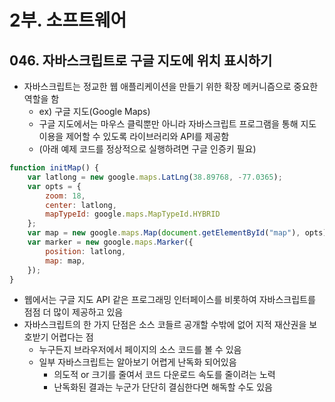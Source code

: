# 2부. 소프트웨어

## 046. 자바스크립트로 구글 지도에 위치 표시하기

- 자바스크립트는 정교한 웹 애플리케이션을 만들기 위한 확장 메커니즘으로 중요한 역할을 함
  - ex) 구글 지도(Google Maps)
  - 구글 지도에서는 마우스 클릭뿐만 아니라 자바스크립트 프로그램을 통해 지도 이용을 제어할 수 있도록 라이브러리와 API를 제공함
  - (아래 예제 코드를 정상적으로 실행하려면 구글 인증키 필요)

```javascript
function initMap() {
    var latlong = new google.maps.LatLng(38.89768, -77.0365);
    var opts = {
        zoom: 18,
        center: latlong,
        mapTypeId: google.maps.MapTypeId.HYBRID
    };
    var map = new google.maps.Map(document.getElementById("map"), opts);
    var marker = new google.maps.Marker({
        position: latlong,
        map: map,
    });
}
```

- 웹에서는 구글 지도 API 같은 프로그래밍 인터페이스를 비롯하여 자바스크립트를 점점 더 많이 제공하고 있음
- 자바스크립트의 한 가지 단점은 소스 코들르 공개할 수밖에 없어 지적 재산권을 보호받기 어렵다는 점
  - 누구든지 브라우저에서 페이지의 소스 코드를 볼 수 있음
  - 일부 자바스크립트는 알아보기 어렵게 난독화 되어있음
    - 의도적 or 크기를 줄여서 코드 다운로드 속도를 줄이려는 노력
    - 난독화된 결과는 누군가 단단히 결심한다면 해독할 수도 있음

